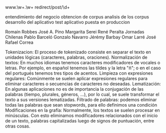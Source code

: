 
www\.\w+\.\w+
redirect\/post\/\d+


entendimiento del negocio
obtencion de corpus
analisis de los corpus
desarrollo del aplicativo
test aplicativo
puesta en produccion


Romain Robbes
José A. Pino
Margarita Serei
René Peralta
Jornadas Chilenas
Pablo Barceló
Gonzalo Navarro
Jérémy Barbay
Omar Larré
José Rafael Correa




Tokenizacion: El proceso de tokenizado consiste en separar el texto en unidades lógicas (caracteres, palabras, oraciones).
Normalización de textos: En muchos idiomas tenemos caracteres modificadores de vocales o letras. Por ejemplo, en español tenemos las tildes y la letra "ñ"; o en el caso del portugués tenemos tres tipos de acentos.
Limpieza con expresiones regulares: Comúnmente se suelen aplicar expresiones regulares para eliminar caracteres o secuencias de caracteres no deseadas.
Lematización: En algunas aplicaciones no es de importancia la conjugación de las palabras (tiempo, plurales, géneros, ...), por lo cual, se suele transformar el texto a sus versiones lematizadas.
Filtrado de palabras: podemos eliminar todas las palabras que sean stopwords, para ello definimos una condición
Modificaciones en la grafía: Normalmente, los textos se suelen procesar en minúsculas. Con esto eliminamos modificadores relacionados con el inicio de un texto, palabras capitalizadas luego de signos de puntuación, entre otras cosas.